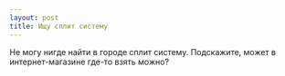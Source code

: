 ```yaml
---
layout: post 
title: Ищу сплит систему 
--- 
```

Не могу нигде найти в городе сплит систему. Подскажите, может в интернет-магазине где-то взять можно?